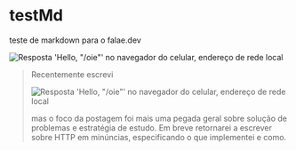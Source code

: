 # testMd
teste de markdown para o falae.dev

![Resposta 'Hello, "/oie"' no navegador do celular, endereço de rede local](https://thumbs.dreamstime.com/b/imagem-de-fundo-bonita-do-c%C3%A9u-da-natureza-64743176.jpg)

> Recentemente escrevi
> 
> ![Resposta 'Hello, "/oie"' no navegador do celular, endereço de rede local](https://thumbs.dreamstime.com/b/imagem-de-fundo-bonita-do-c%C3%A9u-da-natureza-64743176.jpg)
>
> mas o foco da postagem foi mais uma pegada geral sobre solução de problemas e
> estratégia de estudo. Em breve retornarei a escrever sobre HTTP em minúncias,
> especificando o que implementei e como.

